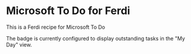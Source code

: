 # Microsoft To Do for Ferdi

This is a Ferdi recipe for Microsoft To Do

The badge is currently configured to display outstanding tasks in the "My Day" view.
